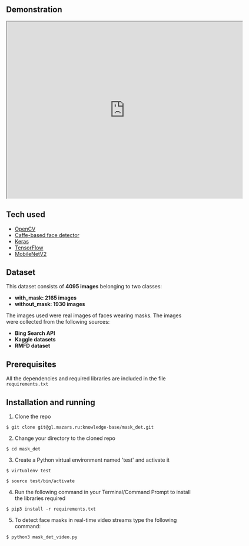 ## Demonstration

<!DOCTYPE html><html><body><iframe src="https://drive.google.com/file/d/1x_zV01n-ljWfHhH3gGzmYHVVbGZhNbh6/preview" width="640" height="480"></iframe></body></html>

## Tech used
- [OpenCV](https://opencv.org/)
- [Caffe-based face detector](https://caffe.berkeleyvision.org/)
- [Keras](https://keras.io/)
- [TensorFlow](https://www.tensorflow.org/)
- [MobileNetV2](https://arxiv.org/abs/1801.04381)

## Dataset
This dataset consists of __4095 images__ belonging to two classes:
*	__with_mask: 2165 images__
*	__without_mask: 1930 images__

The images used were real images of faces wearing masks. The images were collected from the following sources:

* __Bing Search API__
* __Kaggle datasets__
* __RMFD dataset__

## Prerequisites

All the dependencies and required libraries are included in the file <code>requirements.txt</code>



## Installation and running

1. Clone the repo
```
$ git clone git@gl.mazars.ru:knowledge-base/mask_det.git
```

2. Change your directory to the cloned repo
```
$ cd mask_det
```

3. Create a Python virtual environment named 'test' and activate it
```
$ virtualenv test
```
```
$ source test/bin/activate
```

4. Run the following command in your Terminal/Command Prompt to install the libraries required
```
$ pip3 install -r requirements.txt
```

5. To detect face masks in real-time video streams type the following command:

```
$ python3 mask_det_video.py
```
